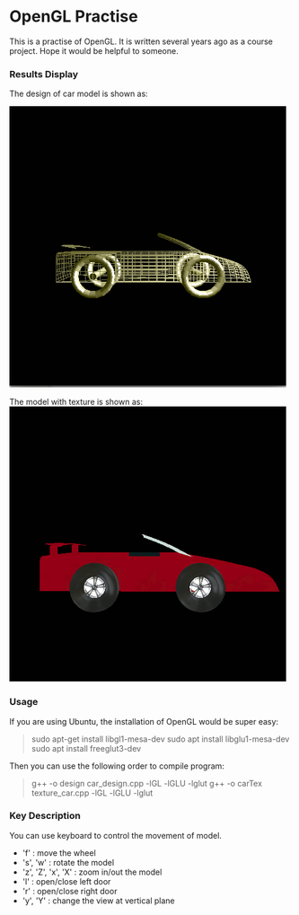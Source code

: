 # OpenGL Practise

This is a practise of OpenGL. It is written several years ago as a course project. Hope it would be helpful to someone.
<br />

### Results Display

The design of car model is shown as: 

![design car](./imgs/design.gif)


The model with texture is shown as: <br />
![texture car](./imgs/car.gif)

### Usage

If you are using Ubuntu, the installation of OpenGL would be super easy:

> sudo apt-get install libgl1-mesa-dev
 sudo apt install libglu1-mesa-dev
 sudo apt install freeglut3-dev

Then you can use the following order to compile program:

> g++ -o design car_design.cpp -lGL -lGLU -lglut
 g++ -o carTex texture_car.cpp -lGL -lGLU -lglut

### Key Description

You can use keyboard to control the movement of model. 
- 'f' : move the wheel
- 's', 'w' : rotate the model
- 'z', 'Z', 'x', 'X' : zoom in/out the model
- 'l' : open/close left door
- 'r' : open/close right door
- 'y', 'Y' : change the view at vertical plane
